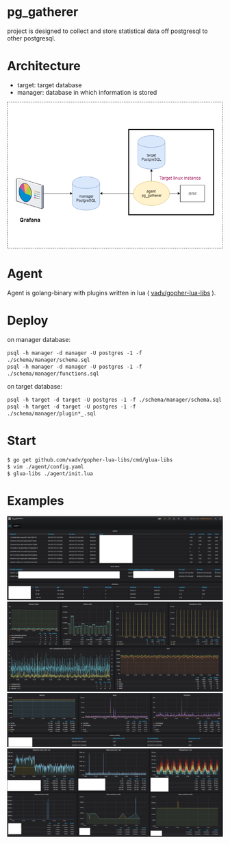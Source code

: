 # pg_gatherer

project is designed to collect and store statistical data off postgresql to other postgresql.

# Architecture

* target: target database
* manager: database in which information is stored

![Architecture](/img/arch.png)

# Agent

Agent is golang-binary with plugins written in lua ( [vadv/gopher-lua-libs](https://github.com/vadv/gopher-lua-libs) ).

# Deploy

on manager database:

```
psql -h manager -d manager -U postgres -1 -f ./schema/manager/schema.sql
psql -h manager -d manager -U postgres -1 -f ./schema/manager/functions.sql
```

on target database:

```
psql -h target -d target -U postgres -1 -f ./schema/manager/schema.sql
psql -h target -d target -U postgres -1 -f ./schema/manager/plugin*_.sql
```

# Start

```
$ go get github.com/vadv/gopher-lua-libs/cmd/glua-libs
$ vim ./agent/config.yaml
$ glua-libs ./agent/init.lua
```

# Examples

![tables](/img/tables.png)
![other-1](/img/other-1.png)
![other-2](/img/other-2.png)
![graphs](/img/graphs.png)
